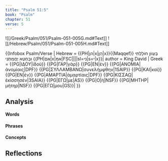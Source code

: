 ```yaml
---
title: "Psalm 51:5"
book: "Psalm"
chapter: 51
verse: 5
---
```

![[/Greek/Psalm/051/Psalm-051-005G.md#Text]]
![[/Hebrew/Psalm/051/Psalm-051-005H.md#Text]]

{{Infobox Psalm/Verse |
  Hebrew = {{PH|הן|x|הֵן|x}}{{Maqqef}}
בְּעָווֹן
חוֹלָלְתִּי
וּבְחֵטְא
יֶחֱמַתְנִי
{{PH|אֵם|x|אִמִּ|FSC||||sl=ני|s=י|x}}׃|
  author = King David |
  Greek = {{PG|ΙΔΟΥ|ἰδοὺ}} {{PG|ΓΑΡ|γὰρ}} {{PG|ΕΝ|ἐν}} {{PG|ΑΝΟΜΙΑ|ἀνομίαις|DPF}} {{PG|ΣΥΛΛΑΜΒΑΝΩ|συνελήμφθην|1SAIP}} {{PG|ΚΑΙ|καὶ}} {{PG|ΕΝ|ἐν}} {{PG|ΑΜΑΡΤΙΑ|ἁμαρτίαις|DPF}} {{PG|ΚΙΣΣΑΩ|ἐκίσσησέν|3SAIA}} {{PG|ΕΓΩ|με|AS}} {{PG|Ο|ἡ|NSF}} {{PG|ΜΗΤΗΡ|μήτηρ|NSF}} {{PG|ΕΓΩ|μου|GS}}|
}}

## Analysis

#### Words

#### Phrases

#### Concepts

## Reflections
